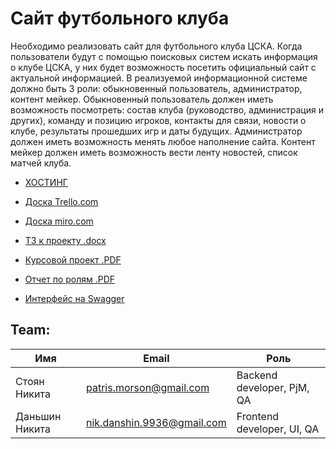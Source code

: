# Сайт футбольного клуба

Необходимо реализовать сайт для футбольного клуба ЦСКА. Когда пользователи будут с помощью поисковых систем искать информация о клубе ЦСКА, у них будет возможность посетить официальный сайт с актуальной информацией. В реализуемой информационной системе должно быть 3 роли: обыкновенный пользователь, администратор, контент мейкер. Обыкновенный пользователь должен иметь возможность посмотреть: состав клуба (руководство, администрация и других), команду и позицию игроков, контакты для связи, новости о клубе, результаты прошедших игр и даты будущих. Администратор должен иметь возможность менять любое наполнение сайта. Контент мейкер должен иметь возможность вести ленту новостей, список матчей клуба.

- [ХОСТИНГ](https://ownps.site/pt/)

- [Доска Trello.com](https://trello.com/b/kFPtIXOA/%D1%81%D0%BE%D0%B7%D0%B4%D0%B0%D0%BD%D0%B8%D0%B5-%D1%81%D0%B0%D0%B9%D1%82%D0%B0-%D1%84%D1%83%D1%82%D0%B1%D0%BE%D0%BB%D1%8C%D0%BD%D0%BE%D0%B3%D0%BE-%D0%BA%D0%BB%D1%83%D0%B1%D0%B0)

- [Доска miro.com](https://miro.com/app/board/o9J_kvUMc2g=/)

- [ТЗ к проекту .docx](https://github.com/nikdan36/projectTP/tree/write-T3/техническое_задание.docx)

- [Курсовой проект .PDF](https://github.com/nikdan36/projectTP/tree/write-T3/курсовой_проект.docx)

- [Отчет по ролям .PDF](https://github.com/nikdan36/projectTP/blob/master/%D0%BE%D1%82%D1%87%D0%B5%D1%82_%D0%BF%D0%BE_%D1%80%D0%BE%D0%BB%D1%8F%D0%BC.pdf)

- [Интерфейс на Swagger](https://app.swaggerhub.com/apis/greek_patris/for_pt/1.0.0)

## Team:
|Имя|Email|Роль|
|-----|-----|-----|
|Стоян Никита|patris.morson@gmail.com|Backend developer, PjM, QA|
|Даньшин Никита|nik.danshin.9936@gmail.com|Frontend developer, UI, QA|
